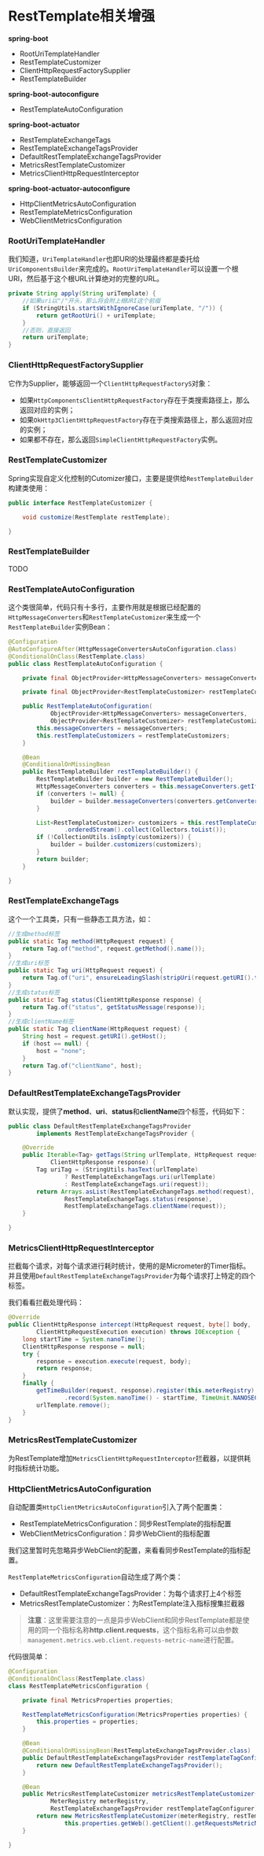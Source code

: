 # RestTemplate相关增强

**spring-boot**

- RootUriTemplateHandler
- RestTemplateCustomizer
- ClientHttpRequestFactorySupplier
- RestTemplateBuilder

**spring-boot-autoconfigure**

- RestTemplateAutoConfiguration

**spring-boot-actuator**

- RestTemplateExchangeTags
- RestTemplateExchangeTagsProvider
- DefaultRestTemplateExchangeTagsProvider
- MetricsRestTemplateCustomizer
- MetricsClientHttpRequestInterceptor

**spring-boot-actuator-autoconfigure**

- HttpClientMetricsAutoConfiguration
- RestTemplateMetricsConfiguration
- WebClientMetricsConfiguration

### RootUriTemplateHandler

我们知道，`UriTemplateHandler`也即URI的处理最终都是委托给`UriComponentsBuilder`来完成的。`RootUriTemplateHandler`可以设置一个根URI，然后基于这个根URL计算绝对的完整的URL。

```java
private String apply(String uriTemplate) {
    //如果uri以"/"开头，那么将会附上根URI这个前缀
    if (StringUtils.startsWithIgnoreCase(uriTemplate, "/")) {
        return getRootUri() + uriTemplate;
    }
    //否则，直接返回
    return uriTemplate;
}
```

### ClientHttpRequestFactorySupplier

它作为Supplier，能够返回一个`ClientHttpRequestFactoryS`对象：

- 如果`HttpComponentsClientHttpRequestFactory`存在于类搜索路径上，那么返回对应的实例；
- 如果`OkHttp3ClientHttpRequestFactory`存在于类搜索路径上，那么返回对应的实例；
- 如果都不存在，那么返回`SimpleClientHttpRequestFactory`实例。

### RestTemplateCustomizer

Spring实现自定义化控制的Cutomizer接口，主要是提供给`RestTemplateBuilder`构建类使用：

```java
public interface RestTemplateCustomizer {

	void customize(RestTemplate restTemplate);

}
```

### RestTemplateBuilder

TODO

### RestTemplateAutoConfiguration

这个类很简单，代码只有十多行，主要作用就是根据已经配置的`HttpMessageConverters`和`RestTemplateCustomizer`来生成一个`RestTemplateBuilder`实例Bean：

```java
@Configuration
@AutoConfigureAfter(HttpMessageConvertersAutoConfiguration.class)
@ConditionalOnClass(RestTemplate.class)
public class RestTemplateAutoConfiguration {

	private final ObjectProvider<HttpMessageConverters> messageConverters;

	private final ObjectProvider<RestTemplateCustomizer> restTemplateCustomizers;

	public RestTemplateAutoConfiguration(
			ObjectProvider<HttpMessageConverters> messageConverters,
			ObjectProvider<RestTemplateCustomizer> restTemplateCustomizers) {
		this.messageConverters = messageConverters;
		this.restTemplateCustomizers = restTemplateCustomizers;
	}

	@Bean
	@ConditionalOnMissingBean
	public RestTemplateBuilder restTemplateBuilder() {
		RestTemplateBuilder builder = new RestTemplateBuilder();
		HttpMessageConverters converters = this.messageConverters.getIfUnique();
		if (converters != null) {
			builder = builder.messageConverters(converters.getConverters());
		}

		List<RestTemplateCustomizer> customizers = this.restTemplateCustomizers
				.orderedStream().collect(Collectors.toList());
		if (!CollectionUtils.isEmpty(customizers)) {
			builder = builder.customizers(customizers);
		}
		return builder;
	}

}
```

### RestTemplateExchangeTags

这个一个工具类，只有一些静态工具方法，如：

```java
//生成method标签
public static Tag method(HttpRequest request) {
    return Tag.of("method", request.getMethod().name());
}
//生成uri标签
public static Tag uri(HttpRequest request) {
    return Tag.of("uri", ensureLeadingSlash(stripUri(request.getURI().toString())));
}
//生成status标签
public static Tag status(ClientHttpResponse response) {
    return Tag.of("status", getStatusMessage(response));
}
//生成clientName标签
public static Tag clientName(HttpRequest request) {
    String host = request.getURI().getHost();
    if (host == null) {
        host = "none";
    }
    return Tag.of("clientName", host);
}
```

### DefaultRestTemplateExchangeTagsProvider

默认实现，提供了**method**、**uri**、**status**和**clientName**四个标签，代码如下：

```java
public class DefaultRestTemplateExchangeTagsProvider
		implements RestTemplateExchangeTagsProvider {

	@Override
	public Iterable<Tag> getTags(String urlTemplate, HttpRequest request,
			ClientHttpResponse response) {
		Tag uriTag = (StringUtils.hasText(urlTemplate)
				? RestTemplateExchangeTags.uri(urlTemplate)
				: RestTemplateExchangeTags.uri(request));
		return Arrays.asList(RestTemplateExchangeTags.method(request), uriTag,
				RestTemplateExchangeTags.status(response),
				RestTemplateExchangeTags.clientName(request));
	}

}
```

### MetricsClientHttpRequestInterceptor

拦截每个请求，对每个请求进行耗时统计，使用的是Micrometer的Timer指标。并且使用`DefaultRestTemplateExchangeTagsProvider`为每个请求打上特定的四个标签。

我们看看拦截处理代码：

```java
@Override
public ClientHttpResponse intercept(HttpRequest request, byte[] body,
        ClientHttpRequestExecution execution) throws IOException {
    long startTime = System.nanoTime();
    ClientHttpResponse response = null;
    try {
        response = execution.execute(request, body);
        return response;
    }
    finally {
        getTimeBuilder(request, response).register(this.meterRegistry)
                .record(System.nanoTime() - startTime, TimeUnit.NANOSECONDS);
        urlTemplate.remove();
    }
}
```

### MetricsRestTemplateCustomizer

为RestTemplate增加`MetricsClientHttpRequestInterceptor`拦截器，以提供耗时指标统计功能。

### HttpClientMetricsAutoConfiguration

自动配置类`HttpClientMetricsAutoConfiguration`引入了两个配置类：

- RestTemplateMetricsConfiguration：同步RestTemplate的指标配置
- WebClientMetricsConfiguration：异步WebClient的指标配置

我们这里暂时先忽略异步WebClient的配置，来看看同步RestTemplate的指标配置。

`RestTemplateMetricsConfiguration`自动生成了两个类：

- DefaultRestTemplateExchangeTagsProvider：为每个请求打上4个标签
- MetricsRestTemplateCustomizer：为RestTemplate注入指标搜集拦截器

> **注意**：这里需要注意的一点是异步WebClient和同步RestTemplate都是使用的同一个指标名称**http.client.requests**，这个指标名称可以由参数`management.metrics.web.client.requests-metric-name`进行配置。

代码很简单：

```java
@Configuration
@ConditionalOnClass(RestTemplate.class)
class RestTemplateMetricsConfiguration {

	private final MetricsProperties properties;

	RestTemplateMetricsConfiguration(MetricsProperties properties) {
		this.properties = properties;
	}

	@Bean
	@ConditionalOnMissingBean(RestTemplateExchangeTagsProvider.class)
	public DefaultRestTemplateExchangeTagsProvider restTemplateTagConfigurer() {
		return new DefaultRestTemplateExchangeTagsProvider();
	}

	@Bean
	public MetricsRestTemplateCustomizer metricsRestTemplateCustomizer(
			MeterRegistry meterRegistry,
			RestTemplateExchangeTagsProvider restTemplateTagConfigurer) {
		return new MetricsRestTemplateCustomizer(meterRegistry, restTemplateTagConfigurer,
				this.properties.getWeb().getClient().getRequestsMetricName());
	}

}
```
